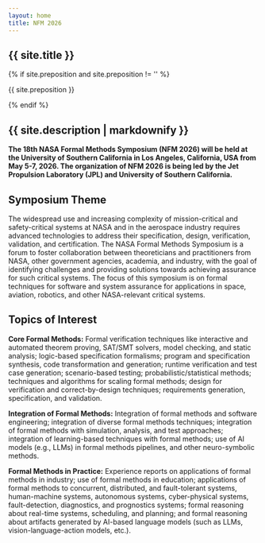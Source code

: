 ```yaml
---
layout: home
title: NFM 2026
---
```


<!-- Custom hero just under the navbar -->
<section class="hero">
  <h1>{{ site.title }}</h1>
  {% if site.preposition and site.preposition != '' %}
    <p class="preposition">{{ site.preposition }}</p>
  {% endif %}
  <h1 class="tagline">{{ site.description | markdownify }}</h1>
</section>

<!-- ## About

The widespread use and increasing complexity of mission-critical and safety-critical systems at NASA and in the aerospace industry require advanced techniques that address these systems’ specification, design, verification, validation, and certification requirements. The NASA Formal Methods Symposium (NFM) is an annual forum to foster collaboration between theoreticians and practitioners from NASA, other government agencies, academia, and industry to identify challenges and provide solutions towards achieving assurance for such critical systems.

The focus of this symposium is on formal techniques and other approaches for software assurance, including their theory, current capabilities and limitations, as well as their potential application to aerospace, robotics, and other NASA-relevant safety-critical systems during all stages of the software life-cycle. -->

**The 18th NASA Formal Methods Symposium (NFM 2026) will be held at the University of Southern California in Los Angeles, California, USA from May 5-7, 2026. The organization of NFM 2026 is being led by the Jet Propulsion Laboratory (JPL) and University of Southern California.**


## Symposium Theme

The widespread use and increasing complexity of mission-critical and safety-critical systems at NASA and in the aerospace industry requires advanced technologies to address their specification, design, verification, validation, and certification. The NASA Formal Methods Symposium is a forum to foster collaboration between theoreticians and practitioners from NASA, other government agencies, academia, and industry, with the goal of identifying challenges and providing solutions towards achieving assurance for such critical systems. The focus of this symposium is on formal techniques for software and system assurance for applications in space, aviation, robotics, and other NASA-relevant critical systems.
 
## Topics of Interest

**Core Formal Methods:** Formal verification techniques like interactive and automated theorem proving, SAT/SMT solvers, model checking, and static analysis; logic-based specification formalisms; program and specification synthesis, code transformation and generation; runtime verification and test case generation; scenario-based testing; probabilistic/statistical methods; techniques and algorithms for scaling formal methods; design for verification and correct-by-design techniques; requirements generation, specification, and validation.

**Integration of Formal Methods:** Integration of formal methods and software engineering; integration of diverse formal methods techniques; integration of formal methods with simulation, analysis, and test approaches; integration of learning-based techniques with formal methods; use of AI models (e.g., LLMs) in formal methods pipelines, and other neuro-symbolic methods.

**Formal Methods in Practice:** Experience reports on applications of formal methods in industry; use of formal methods in education; applications of formal methods to concurrent, distributed, and fault-tolerant systems, human-machine systems, autonomous systems, cyber-physical systems, fault-detection, diagnostics, and prognostics systems; formal reasoning about real-time systems, scheduling, and planning; and formal reasoning about artifacts generated by AI-based language models (such as LLMs, vision-language-action models, etc.).
